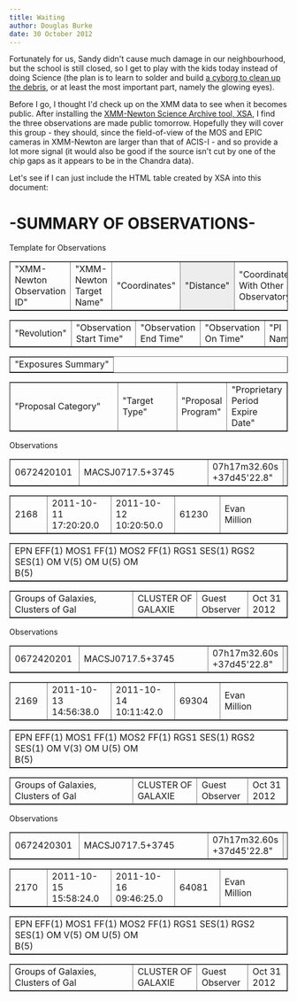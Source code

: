 ```yaml
---
title: Waiting
author: Douglas Burke
date: 30 October 2012
---
```


Fortunately for us, Sandy didn't cause much damage in our neighbourhood,
but the school is still closed, so I get to play with the kids today
instead of doing Science (the plan is to learn to solder and build
[a cyborg to clean up the debris](http://shop.evilmadscientist.com/productsmenu/tinykitlist/152-scanner), or at least the most important part, namely
the glowing eyes).

Before I go, I thought I'd check up on the XMM data to see when
it becomes public. After installing the 
[XMM-Newton Science Archive tool, XSA](http://xmm.esac.esa.int/xsa/),
I find the three observations are made public tomorrow. Hopefully
they will cover this group - they should, since the field-of-view
of the MOS and EPIC cameras in XMM-Newton are larger than that
of ACIS-I - and so provide a lot more signal (it would also be good
if the source isn't cut by one of the chip gaps as it appears to be
in the Chandra data).

Let's see if I can just include the HTML table created by XSA into this
document:

<h1>-SUMMARY OF OBSERVATIONS-</h1>
<p> Template for Observations</p>
<table  border="1" width="80%"><tr>
<td width="12%" >"XMM-Newton Observation ID"</td>
<td width="34%" >"XMM-Newton Target Name"</td>
<td width="32%" >"Coordinates"</td>
<td width="15%" bgcolor="#ededed">"Distance"</td>
<td width="6%" >"Coordinated With Other Observatory"</td>
<td width="5%" >"Exposures flag"</td>
</tr></table>
<table  border="1" width="80%"><tr>
<td width="6%" >"Revolution"</td>
<td width="29%" >"Observation Start Time"</td>
<td width="29%" >"Observation End Time"</td>
<td width="8%" >"Observation On Time"</td>
<td width="42%" >"PI Name"</td>
</tr></table>
<table  border="1" width="80%"><tr>
<td width="192%" >"Exposures Summary"</td>
</tr></table>
<table  border="1" width="80%"><tr>
<td width="44%" >"Proposal Category"</td>
<td width="23%" >"Target Type"</td>
<td width="17%" >"Proposal Program"</td>
<td width="14%" >"Proprietary Period Expire Date"</td>
</tr></table>

<p> Observations</p>
<table  border="1" width="80%">
<tr>
<td width="12%" >0672420101&nbsp;</td>
<td width="34%" >MACSJ0717.5+3745&nbsp;&nbsp;&nbsp;&nbsp;&nbsp;&nbsp;&nbsp;&nbsp;&nbsp;&nbsp;&nbsp;&nbsp;</td>
<td width="32%" >07h17m32.60s +37d45'22.8"&nbsp;</td>
<td width="15%" bgcolor="#ededed">660 arcsec&nbsp;&nbsp;&nbsp;</td>
<td width="6%" >&nbsp;&nbsp;&nbsp;&nbsp;&nbsp;&nbsp;</td>
<td width="5%" >&nbsp;&nbsp;&nbsp;&nbsp;&nbsp;</td>
</tr></table>
<table  border="1" width="80%">
<tr>
<td width="6%" >2168&nbsp;&nbsp;</td>
<td width="29%" >2011-10-11 17:20:20.0&nbsp;&nbsp;&nbsp;</td>
<td width="29%" >2011-10-12 10:20:50.0&nbsp;&nbsp;&nbsp;</td>
<td width="8%" >61230&nbsp;&nbsp;&nbsp;</td>
<td width="42%" >Evan Million&nbsp;&nbsp;&nbsp;&nbsp;&nbsp;&nbsp;&nbsp;&nbsp;&nbsp;&nbsp;&nbsp;&nbsp;&nbsp;&nbsp;&nbsp;&nbsp;&nbsp;&nbsp;&nbsp;&nbsp;&nbsp;&nbsp;</td>
</tr></table>
<table  border="1" width="80%">
<tr>
<td width="192%" >EPN EFF(1) MOS1 FF(1) MOS2 FF(1) RGS1 SES(1) RGS2 SES(1) OM V(5) OM U(5) OM B(5)&nbsp;&nbsp;&nbsp;&nbsp;&nbsp;&nbsp;&nbsp;&nbsp;&nbsp;&nbsp;&nbsp;&nbsp;&nbsp;&nbsp;&nbsp;&nbsp;&nbsp;&nbsp;&nbsp;&nbsp;&nbsp;&nbsp;&nbsp;&nbsp;&nbsp;&nbsp;&nbsp;&nbsp;&nbsp;&nbsp;&nbsp;&nbsp;&nbsp;&nbsp;&nbsp;&nbsp;&nbsp;&nbsp;&nbsp;&nbsp;&nbsp;&nbsp;&nbsp;&nbsp;&nbsp;&nbsp;&nbsp;&nbsp;&nbsp;&nbsp;&nbsp;&nbsp;&nbsp;&nbsp;&nbsp;&nbsp;&nbsp;&nbsp;&nbsp;&nbsp;&nbsp;&nbsp;&nbsp;&nbsp;&nbsp;&nbsp;&nbsp;&nbsp;&nbsp;&nbsp;&nbsp;</td>
</tr></table>
<table  border="1" width="80%">
<tr>
<td width="44%" >Groups of Galaxies, Clusters of Gal&nbsp;</td>
<td width="23%" >CLUSTER OF GALAXIE&nbsp;</td>
<td width="17%" >Guest Observer&nbsp;</td>
<td width="14%" >Oct 31 2012&nbsp;</td>
</tr></table>
<p> Observations</p>
<table  border="1" width="80%">
<tr>
<td width="12%" >0672420201&nbsp;</td>
<td width="34%" >MACSJ0717.5+3745&nbsp;&nbsp;&nbsp;&nbsp;&nbsp;&nbsp;&nbsp;&nbsp;&nbsp;&nbsp;&nbsp;&nbsp;</td>
<td width="32%" >07h17m32.60s +37d45'22.8"&nbsp;</td>
<td width="15%" bgcolor="#ededed">660 arcsec&nbsp;&nbsp;&nbsp;</td>
<td width="6%" >&nbsp;&nbsp;&nbsp;&nbsp;&nbsp;&nbsp;</td>
<td width="5%" >&nbsp;&nbsp;&nbsp;&nbsp;&nbsp;</td>
</tr></table>
<table  border="1" width="80%">
<tr>
<td width="6%" >2169&nbsp;&nbsp;</td>
<td width="29%" >2011-10-13 14:56:38.0&nbsp;&nbsp;&nbsp;</td>
<td width="29%" >2011-10-14 10:11:42.0&nbsp;&nbsp;&nbsp;</td>
<td width="8%" >69304&nbsp;&nbsp;&nbsp;</td>
<td width="42%" >Evan Million&nbsp;&nbsp;&nbsp;&nbsp;&nbsp;&nbsp;&nbsp;&nbsp;&nbsp;&nbsp;&nbsp;&nbsp;&nbsp;&nbsp;&nbsp;&nbsp;&nbsp;&nbsp;&nbsp;&nbsp;&nbsp;&nbsp;</td>
</tr></table>
<table  border="1" width="80%">
<tr>
<td width="192%" >EPN EFF(1) MOS1 FF(1) MOS2 FF(1) RGS1 SES(1) RGS2 SES(1) OM V(3) OM U(5) OM B(5)&nbsp;&nbsp;&nbsp;&nbsp;&nbsp;&nbsp;&nbsp;&nbsp;&nbsp;&nbsp;&nbsp;&nbsp;&nbsp;&nbsp;&nbsp;&nbsp;&nbsp;&nbsp;&nbsp;&nbsp;&nbsp;&nbsp;&nbsp;&nbsp;&nbsp;&nbsp;&nbsp;&nbsp;&nbsp;&nbsp;&nbsp;&nbsp;&nbsp;&nbsp;&nbsp;&nbsp;&nbsp;&nbsp;&nbsp;&nbsp;&nbsp;&nbsp;&nbsp;&nbsp;&nbsp;&nbsp;&nbsp;&nbsp;&nbsp;&nbsp;&nbsp;&nbsp;&nbsp;&nbsp;&nbsp;&nbsp;&nbsp;&nbsp;&nbsp;&nbsp;&nbsp;&nbsp;&nbsp;&nbsp;&nbsp;&nbsp;&nbsp;&nbsp;&nbsp;&nbsp;&nbsp;</td>
</tr></table>
<table  border="1" width="80%">
<tr>
<td width="44%" >Groups of Galaxies, Clusters of Gal&nbsp;</td>
<td width="23%" >CLUSTER OF GALAXIE&nbsp;</td>
<td width="17%" >Guest Observer&nbsp;</td>
<td width="14%" >Oct 31 2012&nbsp;</td>
</tr></table>
<p> Observations</p>
<table  border="1" width="80%">
<tr>
<td width="12%" >0672420301&nbsp;</td>
<td width="34%" >MACSJ0717.5+3745&nbsp;&nbsp;&nbsp;&nbsp;&nbsp;&nbsp;&nbsp;&nbsp;&nbsp;&nbsp;&nbsp;&nbsp;</td>
<td width="32%" >07h17m32.60s +37d45'22.8"&nbsp;</td>
<td width="15%" bgcolor="#ededed">660 arcsec&nbsp;&nbsp;&nbsp;</td>
<td width="6%" >&nbsp;&nbsp;&nbsp;&nbsp;&nbsp;&nbsp;</td>
<td width="5%" >&nbsp;&nbsp;&nbsp;&nbsp;&nbsp;</td>
</tr></table>
<table  border="1" width="80%">
<tr>
<td width="6%" >2170&nbsp;&nbsp;</td>
<td width="29%" >2011-10-15 15:58:24.0&nbsp;&nbsp;&nbsp;</td>
<td width="29%" >2011-10-16 09:46:25.0&nbsp;&nbsp;&nbsp;</td>
<td width="8%" >64081&nbsp;&nbsp;&nbsp;</td>
<td width="42%" >Evan Million&nbsp;&nbsp;&nbsp;&nbsp;&nbsp;&nbsp;&nbsp;&nbsp;&nbsp;&nbsp;&nbsp;&nbsp;&nbsp;&nbsp;&nbsp;&nbsp;&nbsp;&nbsp;&nbsp;&nbsp;&nbsp;&nbsp;</td>
</tr></table>
<table  border="1" width="80%">
<tr>
<td width="192%" >EPN EFF(1) MOS1 FF(1) MOS2 FF(1) RGS1 SES(1) RGS2 SES(1) OM V(5) OM U(5) OM B(5)&nbsp;&nbsp;&nbsp;&nbsp;&nbsp;&nbsp;&nbsp;&nbsp;&nbsp;&nbsp;&nbsp;&nbsp;&nbsp;&nbsp;&nbsp;&nbsp;&nbsp;&nbsp;&nbsp;&nbsp;&nbsp;&nbsp;&nbsp;&nbsp;&nbsp;&nbsp;&nbsp;&nbsp;&nbsp;&nbsp;&nbsp;&nbsp;&nbsp;&nbsp;&nbsp;&nbsp;&nbsp;&nbsp;&nbsp;&nbsp;&nbsp;&nbsp;&nbsp;&nbsp;&nbsp;&nbsp;&nbsp;&nbsp;&nbsp;&nbsp;&nbsp;&nbsp;&nbsp;&nbsp;&nbsp;&nbsp;&nbsp;&nbsp;&nbsp;&nbsp;&nbsp;&nbsp;&nbsp;&nbsp;&nbsp;&nbsp;&nbsp;&nbsp;&nbsp;&nbsp;&nbsp;</td>
</tr></table>
<table  border="1" width="80%">
<tr>
<td width="44%" >Groups of Galaxies, Clusters of Gal&nbsp;</td>
<td width="23%" >CLUSTER OF GALAXIE&nbsp;</td>
<td width="17%" >Guest Observer&nbsp;</td>
<td width="14%" >Oct 31 2012&nbsp;</td>
</tr></table>
